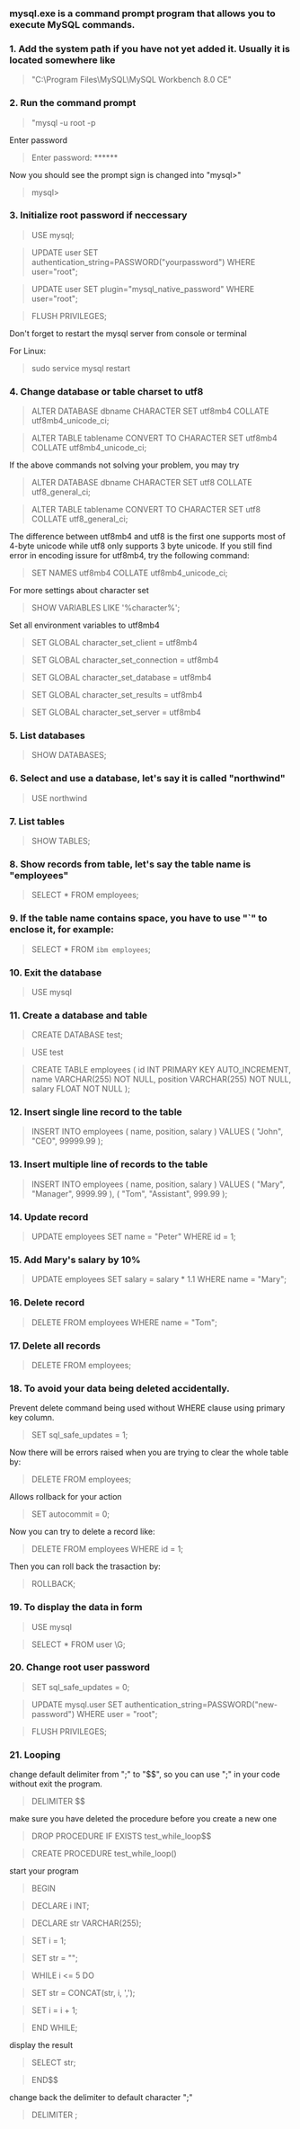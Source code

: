 ### mysql.exe is a command prompt program that allows you to execute MySQL commands.

### 1. Add the system path if you have not yet added it. Usually it is located somewhere like 
> "C:\Program Files\MySQL\MySQL Workbench 8.0 CE\"

### 2. Run the command prompt
> "mysql -u root -p

Enter password
> Enter password: ******

Now you should see the prompt sign is changed into "mysql>"
> mysql>

### 3. Initialize root password if neccessary
> USE mysql;

> UPDATE user SET authentication_string=PASSWORD("yourpassword") WHERE user="root";

> UPDATE user SET plugin="mysql_native_password" WHERE user="root";

> FLUSH PRIVILEGES;

Don't forget to restart the mysql server from console or terminal

For Linux:
> sudo service mysql restart

### 4. Change database or table charset to utf8
> ALTER DATABASE dbname CHARACTER SET utf8mb4 COLLATE utf8mb4_unicode_ci;

> ALTER TABLE tablename CONVERT TO CHARACTER SET utf8mb4 COLLATE utf8mb4_unicode_ci;

If the above commands not solving your problem, you may try
> ALTER DATABASE dbname CHARACTER SET utf8 COLLATE utf8_general_ci;

> ALTER TABLE tablename CONVERT TO CHARACTER SET utf8 COLLATE utf8_general_ci;

The difference between utf8mb4 and utf8 is the first one supports most of 4-byte unicode while utf8 only supports 3 byte unicode. If you still find error in encoding issure for utf8mb4, try the following command:

> SET NAMES utf8mb4 COLLATE utf8mb4_unicode_ci;

For more settings about character set
> SHOW VARIABLES LIKE '%character%';

Set all environment variables to utf8mb4
> SET GLOBAL character_set_client = utf8mb4

> SET GLOBAL character_set_connection = utf8mb4

> SET GLOBAL character_set_database = utf8mb4

> SET GLOBAL character_set_results = utf8mb4

> SET GLOBAL character_set_server = utf8mb4

### 5. List databases
> SHOW DATABASES;

### 6. Select and use a database, let's say it is called "northwind"
> USE northwind

### 7. List tables
> SHOW TABLES;

### 8. Show records from table, let's say the table name is "employees"
> SELECT * FROM employees;

### 9. If the table name contains space, you have to use "`" to enclose it, for example:
> SELECT * FROM `ibm employees`;

### 10. Exit the database
> USE mysql

### 11. Create a database and table
> CREATE DATABASE test;

> USE test

> CREATE TABLE employees (
>   id INT PRIMARY KEY AUTO_INCREMENT, 
>   name VARCHAR(255) NOT NULL, 
>   position VARCHAR(255) NOT NULL, 
>   salary FLOAT NOT NULL
> );

### 12. Insert single line record to the table
> INSERT INTO employees (
>   name, position, salary
> ) 
> VALUES (
>   "John", "CEO", 99999.99
> );

### 13. Insert multiple line of records to the table

> INSERT INTO employees (
>   name, position, salary
> ) 
> VALUES (
>   "Mary", "Manager", 9999.99
> ), (
>   "Tom", "Assistant", 999.99
> );

### 14. Update record
> UPDATE employees SET name = "Peter" WHERE id = 1;

### 15. Add Mary's salary by 10%
> UPDATE employees SET salary = salary * 1.1 WHERE name = "Mary";

### 16. Delete record
> DELETE FROM employees WHERE name = "Tom";

### 17. Delete all records
> DELETE FROM employees;

### 18. To avoid your data being deleted accidentally.

Prevent delete command being used without WHERE clause using primary key column.
> SET sql_safe_updates = 1;

Now there will be errors raised when you are trying to clear the whole table by:
> DELETE FROM employees;

Allows rollback for your action
> SET autocommit = 0;

Now you can try to delete a record like:
> DELETE FROM employees WHERE id = 1;

Then you can roll back the trasaction by:
> ROLLBACK;

### 19. To display the data in form
> USE mysql

> SELECT * FROM user \G;

### 20. Change root user password
> SET sql_safe_updates = 0;

> UPDATE mysql.user SET authentication_string=PASSWORD("new-password") WHERE user = "root";

> FLUSH PRIVILEGES;

### 21. Looping

change default delimiter from ";" to "$$", so you can use ";" in your code without exit the program.
> DELIMITER $$

make sure you have deleted the procedure before you create a new one
> DROP PROCEDURE IF EXISTS test_while_loop$$

> CREATE PROCEDURE test_while_loop()

start your program
> BEGIN

> DECLARE i INT;

> DECLARE str VARCHAR(255);

> SET i = 1;

> SET str = "";

> WHILE i <= 5 DO

> SET str = CONCAT(str, i, ',');

> SET i = i + 1;

> END WHILE;

display the result
> SELECT str;

> END$$

change back the delimiter to default character ";"
> DELIMITER ;
